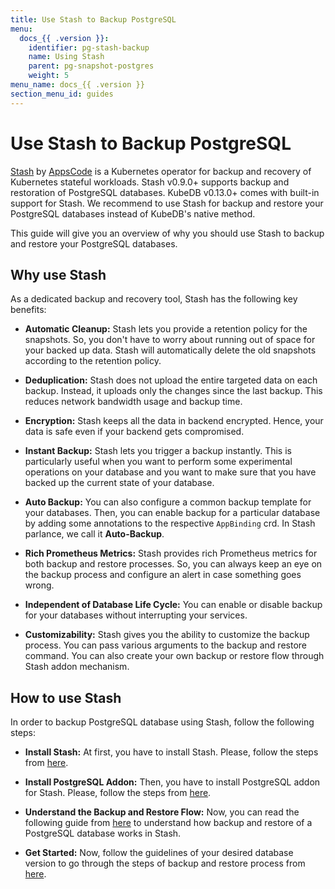 ```yaml
---
title: Use Stash to Backup PostgreSQL
menu:
  docs_{{ .version }}:
    identifier: pg-stash-backup
    name: Using Stash
    parent: pg-snapshot-postgres
    weight: 5
menu_name: docs_{{ .version }}
section_menu_id: guides
---
```


# Use Stash to Backup PostgreSQL

[Stash](https://appscode.com/products/stash) by [AppsCode](https://appscode.com) is a Kubernetes operator for backup and recovery of Kubernetes stateful workloads. Stash v0.9.0+ supports backup and restoration of PostgreSQL databases. KubeDB v0.13.0+ comes with built-in support for Stash. We recommend to use Stash for backup and restore your PostgreSQL databases instead of KubeDB's native method.

This guide will give you an overview of why you should use Stash to backup and restore your PostgreSQL databases.

## Why use Stash

As a dedicated backup and recovery tool, Stash has the following key benefits:

- **Automatic Cleanup:** Stash lets you provide a retention policy for the snapshots. So, you don't have to worry about running out of space for your backed up data. Stash will automatically delete the old snapshots according to the retention policy.

- **Deduplication:** Stash does not upload the entire targeted data on each backup. Instead, it uploads only the changes since the last backup. This reduces network bandwidth usage and backup time.

- **Encryption:** Stash keeps all the data in backend encrypted. Hence, your data is safe even if your backend gets compromised.

- **Instant Backup:** Stash lets you trigger a backup instantly. This is particularly useful when you want to perform some experimental operations on your database and you want to make sure that you have backed up the current state of your database.

- **Auto Backup:** You can also configure a common backup template for your databases. Then, you can enable backup for a particular database by adding some annotations to the respective `AppBinding` crd. In Stash parlance, we call it **Auto-Backup**.

- **Rich Prometheus Metrics:** Stash provides rich Prometheus metrics for both backup and restore processes. So, you can always keep an eye on the backup process and configure an alert in case something goes wrong.

- **Independent of Database Life Cycle:** You can enable or disable backup for your databases without interrupting your services.

- **Customizability:** Stash gives you the ability to customize the backup process. You can pass various arguments to the backup and restore command. You can also create your own backup or restore flow through Stash addon mechanism.

## How to use Stash

In order to backup PostgreSQL database using Stash, follow the following steps:

- **Install Stash:** At first, you have to install Stash. Please, follow the steps from [here](https://appscode.com/products/stash/latest/setup/install/).

- **Install PostgreSQL Addon:** Then, you have to install PostgreSQL addon for Stash. Please, follow the steps from [here](https://appscode.com/products/stash/latest/addons/postgres/setup/install/).

- **Understand the Backup and Restore Flow:** Now, you can read the following guide from [here](https://appscode.com/products/stash/latest/addons/postgres/overview/) to understand how backup and restore of a PostgreSQL database works in Stash.

- **Get Started:** Now, follow the guidelines of your desired database version to go through the steps of backup and restore process from [here](https://appscode.com/products/stash/latest/addons/postgres/).
